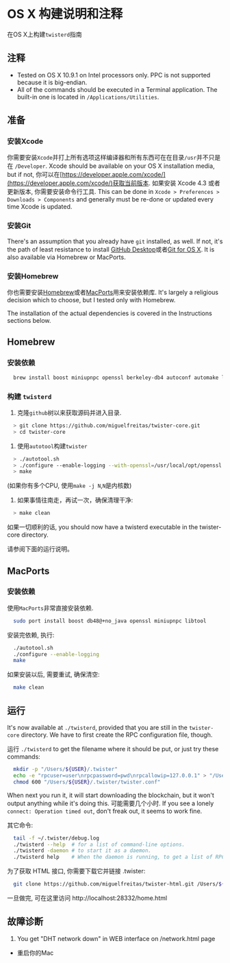 # OS X 构建说明和注释

在OS X上构建`twisterd`指南

## 注释

* Tested on OS X 10.9.1 on Intel processors only. PPC is not supported because it is big-endian.
* All of the commands should be executed in a Terminal application. The built-in one is located in `/Applications/Utilities`.

## 准备

### 安装Xcode

你需要安装`Xcode`并打上所有选项这样编译器和所有东西可在在目录`/usr`并不只是在 `/Developer`.
Xcode should be available on your OS X installation media, but if not,
你可以在[https://developer.apple.com/xcode/](https://developer.apple.com/xcode/)获取当前版本.
如果安装 Xcode 4.3 或者更新版本, 你需要安装命令行工具.
This can be done in `Xcode > Preferences > Downloads > Components` and generally must be re-done or updated every time Xcode is updated.

### 安装Git

There's an assumption that you already have `git` installed, as well.
If not, it's the path of least resistance to install [GitHub Desktop](https://desktop.github.com/)或者[Git for OS X](https://code.google.com/p/git-osx-installer/).
It is also available via Homebrew or MacPorts.

### 安装Homebrew

你也需要安装[Homebrew](http://brew.sh/)或者[MacPorts](https://www.macports.org/)用来安装依赖库. It's largely a religious decision which to choose, but I tested only with Homebrew.

The installation of the actual dependencies is covered in the Instructions sections below.

## Homebrew

### 安装依赖

```sh
  brew install boost miniupnpc openssl berkeley-db4 autoconf automake libtool
```

### 构建 `twisterd`

1. 克隆`github`树以来获取源码并进入目录.
  ```sh
    > git clone https://github.com/miguelfreitas/twister-core.git
    > cd twister-core
  ```
1. 使用`autotool`构建`twister`
  ```sh
    > ./autotool.sh
    > ./configure --enable-logging --with-openssl=/usr/local/opt/openssl --with-libdb=/usr/local/opt/berkeley-db4
    > make
  ```
  (如果你有多个CPU, 使用`make -j N`,`N`是内核数)
1. 如果事情往南走，再试一次，确保清理干净:
  ```sh
    > make clean
  ```

如果一切顺利的话, you should now have a twisterd executable in the twister-core directory.

请参阅下面的运行说明。

## MacPorts

### 安装依赖

使用`MacPorts`非常直接安装依赖.

```sh
  sudo port install boost db48@+no_java openssl miniupnpc libtool
```

安装完依赖, 执行:

```sh
  ./autotool.sh
  ./configure --enable-logging
  make
```

如果安装以后, 需要重试, 确保清空:

```sh
  make clean
```

## 运行

It's now available at `./twisterd`, provided that you are still in the `twister-core` directory. We have to first create the RPC configuration file, though.

运行 `./twisterd` to get the filename where it should be put, or just try these commands:

```sh
  mkdir -p "/Users/${USER}/.twister"
  echo -e "rpcuser=user\nrpcpassword=pwd\nrpcallowip=127.0.0.1" > "/Users/${USER}/.twister/twister.conf"
  chmod 600 "/Users/${USER}/.twister/twister.conf"
```

When next you run it, it will start downloading the blockchain,
but it won't output anything while it's doing this.
可能需要几个小时.
If you see a lonely `connect: Operation timed out`, don't freak out, it seems to work fine.

其它命令:

```sh
  tail -f ~/.twister/debug.log
  ./twisterd --help  # for a list of command-line options.
  ./twisterd -daemon # to start it as a daemon.
  ./twisterd help    # When the daemon is running, to get a list of RPC commands
```

为了获取 HTML 接口, 你需要下载它并链接 .twister:

```sh
  git clone https://github.com/miguelfreitas/twister-html.git /Users/${USER}/Library/Application\ Support/twister/html
```

一旦做完, 可在这里访问 http://localhost:28332/home.html

## 故障诊断

1. You get "DHT network down" in WEB interface on /network.html page
* 重启你的Mac
